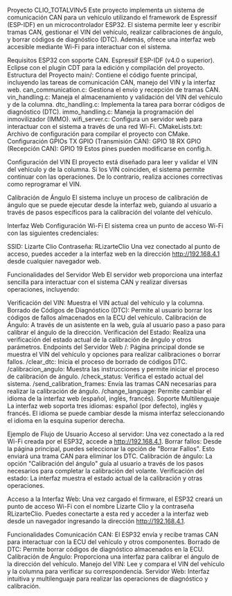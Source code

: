 Proyecto CLIO_TOTALVINv5
Este proyecto implementa un sistema de comunicación CAN para un vehículo utilizando el framework de Espressif (ESP-IDF) en un microcontrolador ESP32. El sistema permite leer y escribir tramas CAN, gestionar el VIN del vehículo, realizar calibraciones de ángulo, y borrar códigos de diagnóstico (DTC). Además, ofrece una interfaz web accesible mediante Wi-Fi para interactuar con el sistema.

Requisitos
ESP32 con soporte CAN.
Espressif ESP-IDF (v4.0 o superior).
Eclipse con el plugin CDT para la edición y compilación del proyecto.
Estructura del Proyecto
main/: Contiene el código fuente principal, incluyendo las tareas de comunicación CAN, manejo del VIN y la interfaz web.
can_communication.c: Gestiona el envío y recepción de tramas CAN.
vin_handling.c: Maneja el almacenamiento y validación del VIN del vehículo y de la columna.
dtc_handling.c: Implementa la tarea para borrar códigos de diagnóstico (DTC).
immo_handling.c: Maneja la programación del inmovilizador (IMMO).
wifi_server.c: Configura un servidor web para interactuar con el sistema a través de una red Wi-Fi.
CMakeLists.txt: Archivo de configuración para compilar el proyecto con CMake.
Configuración
GPIOs
TX GPIO (Transmisión CAN): GPIO 18
RX GPIO (Recepción CAN): GPIO 19
Estos pines pueden modificarse en config.h.

Configuración del VIN
El proyecto está diseñado para leer y validar el VIN del vehículo y de la columna. Si los VIN coinciden, el sistema permite continuar con las operaciones. De lo contrario, realiza acciones correctivas como reprogramar el VIN.

Calibración de Ángulo
El sistema incluye un proceso de calibración de ángulo que se puede ejecutar desde la interfaz web, guiando al usuario a través de pasos específicos para la calibración del volante del vehículo.

Interfaz Web
Configuración Wi-Fi
El sistema crea un punto de acceso Wi-Fi con las siguientes credenciales:

SSID: Lizarte Clio
Contraseña: RLizarteClio
Una vez conectado al punto de acceso, puedes acceder a la interfaz web en la dirección http://192.168.4.1 desde cualquier navegador web.

Funcionalidades del Servidor Web
El servidor web proporciona una interfaz sencilla para interactuar con el sistema CAN y realizar diversas operaciones, incluyendo:

Verificación del VIN: Muestra el VIN actual del vehículo y la columna.
Borrado de Códigos de Diagnóstico (DTC): Permite al usuario borrar los códigos de fallos almacenados en la ECU del vehículo.
Calibración de Ángulo: A través de un asistente en la web, guía al usuario paso a paso para calibrar el ángulo de la dirección.
Verificación del Estado: Realiza una verificación del estado actual de la calibración de ángulo y otros parámetros.
Endpoints del Servidor Web
/: Página principal donde se muestra el VIN del vehículo y opciones para realizar calibraciones o borrar fallos.
/clear_dtc: Inicia el proceso de borrado de códigos DTC.
/calibracion_angulo: Muestra las instrucciones y permite iniciar el proceso de calibración de ángulo.
/check_status: Verifica el estado actual del sistema.
/send_calibration_frames: Envía las tramas CAN necesarias para realizar la calibración de ángulo.
/change_language: Permite cambiar el idioma de la interfaz web (español, inglés, francés).
Soporte Multilenguaje
La interfaz web soporta tres idiomas: español (por defecto), inglés y francés. El idioma se puede cambiar desde la misma interfaz seleccionando el idioma en la esquina superior derecha.

Ejemplo de Flujo de Usuario
Acceso al servidor: Una vez conectado a la red Wi-Fi creada por el ESP32, accede a http://192.168.4.1.
Borrar fallos: Desde la página principal, puedes seleccionar la opción de "Borrar Fallos". Esto enviará una trama CAN para eliminar los DTC.
Calibración de ángulo: La opción "Calibración del ángulo" guía al usuario a través de los pasos necesarios para completar la calibración del volante.
Verificación del estado: La interfaz muestra el estado actual de la calibración y otras operaciones.

Acceso a la Interfaz Web: Una vez cargado el firmware, el ESP32 creará un punto de acceso Wi-Fi con el nombre Lizarte Clio y la contraseña RLizarteClio. Puedes conectarte a esta red y acceder a la interfaz web desde un navegador ingresando la dirección http://192.168.4.1.

Funcionalidades
Comunicación CAN: El ESP32 envía y recibe tramas CAN para interactuar con la ECU del vehículo y otros componentes.
Borrado de DTC: Permite borrar códigos de diagnóstico almacenados en la ECU.
Calibración de Ángulo: Proporciona una interfaz para calibrar el ángulo de la dirección del vehículo.
Manejo del VIN: Lee y compara el VIN del vehículo y la columna para verificar su correspondencia.
Servidor Web: Interfaz intuitiva y multilenguaje para realizar las operaciones de diagnóstico y calibración.
